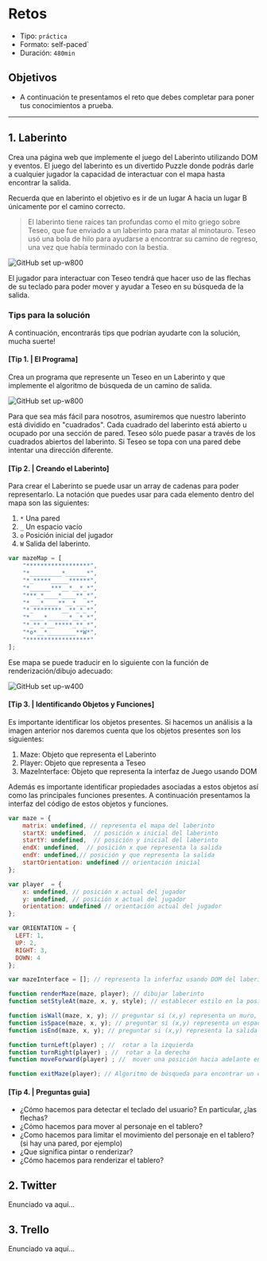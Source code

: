 # Retos

- Tipo: `práctica`
- Formato: self-paced`
- Duración: `480min`

## Objetivos

- A continuación te presentamos el reto que debes completar para poner tus
  conocimientos a prueba.

***

## 1. Laberinto

Crea una página web que implemente el juego del Laberinto utilizando DOM y
eventos. El juego del laberinto es un divertido Puzzle donde podrás darle a
cualquier jugador la capacidad de interactuar con el mapa hasta encontrar la
salida.

Recuerda que en laberinto el objetivo es ir de un lugar A hacia un lugar B
únicamente por el camino correcto.

> El laberinto tiene raíces tan profundas como el mito griego sobre Teseo, que
> fue enviado a un laberinto para matar al minotauro. Teseo usó una bola de hilo
> para ayudarse a encontrar su camino de regreso, una vez que había terminado
> con la bestia.

![GitHub set up-w800](http://photos1.blogger.com/blogger/6613/878/1600/laberinto04.jpg)

El jugador para interactuar con Teseo tendrá que hacer uso de las flechas de su
teclado para poder mover  y ayudar a Teseo  en su búsqueda de la salida.

### Tips para la solución

A continuación, encontrarás tips que podrían ayudarte con la solución,
mucha suerte!

#### [Tip 1. | El Programa]

Crea un programa que represente un Teseo en un Laberinto y que implemente
el algoritmo de búsqueda de un camino de salida.

![GitHub set up-w800](media/15034081309333/15034128157197.png)

Para que sea más fácil para nosotros, asumiremos que nuestro laberinto está
dividido en "cuadrados". Cada cuadrado del laberinto está abierto u ocupado por
una sección de pared. Teseo sólo puede pasar a través de los cuadrados abiertos
del laberinto. Si Teseo se topa con una pared debe intentar una dirección diferente.

#### [Tip 2. | Creando el Laberinto]

Para crear el Laberinto se puede usar un array de cadenas para poder representarlo.
La notación que puedes usar para cada elemento dentro del mapa son las siguientes:

1. `*` Una pared
2. `_` Un espacio vacío
3. `o` Posición inicial del jugador
4. `W` Salida del laberinto.

```js
var mazeMap = [
    "******************",
    "*_________*______*",
    "*_*****_____******",
    "*______***__*__*_*",
    "***_*____*____**_*",
    "*___*____**__*___*",
    "*_********__**_*_*",
    "*____*______*__*_*",
    "*_**_*__*****_**_*",
    "*o*__*________**W*",
    "******************"
];
```

Ese mapa se puede traducir en lo siguiente con la función de renderización/dibujo
adecuado:

![GitHub set up-w400](media/15034081309333/Screen%20Shot%202017-08-22%20at%2010.17.30%20AM.png)

#### [Tip 3. | Identificando Objetos y Funciones]

Es importante identificar los objetos presentes. Si hacemos un análisis a la
imagen anterior nos daremos cuenta que los objetos presentes son los siguientes:

1. Maze: Objeto que representa el Laberinto
2. Player: Objeto que representa a Teseo
3. MazeInterface: Objeto que representa la interfaz de Juego usando DOM

Además es importante identificar propiedades asociadas a estos objetos así como
las  principales funciones  presentes. A continuación presentamos la interfaz
del código de estos objetos y funciones.

```js
var maze = {
    matrix: undefined, // representa el mapa del laberinto
    startX: undefined,  // posición x inicial del laberinto
    startY: undefined,  // posición y inicial del laberinto
    endX: undefined,  // posición x que representa la salida
    endY: undefined,// posición y que representa la salida
    startOrientation: undefined // orientación inicial
};

var player  = {
    x: undefined, // posición x actual del jugador
    y: undefined, // posición x actual del jugador
    orientation: undefined // orientación actual del jugador
};

var ORIENTATION = {
  LEFT: 1,
  UP: 2,
  RIGHT: 3,
  DOWN: 4
};

var mazeInterface = []; // representa la inferfaz usando DOM del laberinto

function renderMaze(maze, player); // dibujar laberinto
function setStyleAt(maze, x, y, style); // establecer estilo en la posición x, y

function isWall(maze, x, y); // preguntar si (x,y) representa un muro, es decir  '*'
function isSpace(maze, x, y); // preguntar si (x,y) representa un espacio vacio, es decir  '_'
function isEnd(maze, x, y); // preguntar si (x,y) representa la salida del laberinto, es decir 'W'

function turnLeft(player) ; //  rotar a la izquierda
function turnRight(player) ; //  rotar a la derecha
function moveForward(player) ; //  mover una posición hacia adelante en la dirección de player.direction

function exitMaze(player); // Algoritmo de búsqueda para encontrar un camino de salida para un laberinto cualquiera
```

#### [Tip 4. | Preguntas guia]

- ¿Cómo hacemos para detectar el teclado del usuario? En particular, ¿las flechas?
- ¿Cómo hacemos para mover al personaje en el tablero?
- ¿Como hacemos para limitar el movimiento del personaje en el tablero? (si hay
  una pared, por ejemplo)
- ¿Que significa pintar o renderizar?
- ¿Cómo hacemos para renderizar el tablero?

## 2. Twitter

Enunciado va aquí...

## 3. Trello

Enunciado va aquí...
